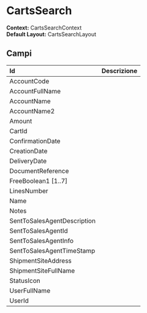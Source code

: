 # CartsSearch

**Context:** CartsSearchContext  
**Default Layout:** CartsSearchLayout

## Campi

| Id | Descrizione |
| :--- | :--- |
| AccountCode |  |
| AccountFullName |  |
| AccountName |  |
| AccountName2 |  |
| Amount |  |
| CartId |  |
| ConfirmationDate |  |
| CreationDate |  |
| DeliveryDate |  |
| DocumentReference |  |
| FreeBoolean1 \[1..7\] |  |
| LinesNumber |  |
| Name |  |
| Notes |  |
| SentToSalesAgentDescription |  |
| SentToSalesAgentId |  |
| SentToSalesAgentInfo |  |
| SentToSalesAgentTimeStamp |  |
| ShipmentSiteAddress |  |
| ShipmentSiteFullName |  |
| StatusIcon |  |
| UserFullName |  |
| UserId |  |

